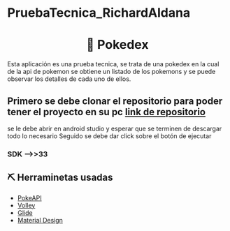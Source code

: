 # PruebaTecnica_RichardAldana

<h1 align="center">📖 Pokedex</h1>

Esta aplicación es una prueba tecnica, se trata de una pokedex en la cual de la api de pokemon se obtiene un listado de los pokemons y se puede observar los detalles de cada uno de ellos.

##  Primero se debe clonar el repositorio para poder tener el proyecto en su pc [link de repositorio](https://github.com/GatitoAl/PruebaTecnica_AldanaRichard.git)

se le debe abrir en android studio y esperar que se terminen de descargar todo lo necesario
Seguido se debe dar click sobre el botón de ejecutar

### SDK -->>33


## ⛏️ Herraminetas usadas

- [PokeAPI](https://pokeapi.co/)
- [Volley](https://developer.android.com/training/volley)
- [Glide](https://github.com/bumptech/glide)
- [Material Design](https://material.io/develop/android/docs/getting-started)

